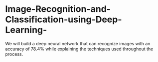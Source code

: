 # Image-Recognition-and-Classification-using-Deep-Learning-
We will build a deep neural network that can recognize images with an accuracy of 78.4% while explaining the techniques used throughout the process.
